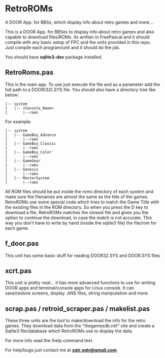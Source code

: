 # RetroROMs
A DOOR App. for BBSs, which display info about retro games and more...

This is a DOOR App. for BBSes to display info about retro games and also capable to download files/ROMs. Its written in FreePascal and it should compile with any basic setup of FPC and the units provided in this repo. Just compile each program/unit and it should do the job.

You should have **sqlite3-dev** package installed.

## RetroRoms.pas
This is the main app. To use just execute the file and as a parameter add the full path to a DOOR(32).SYS file. You should also have a directory tree like below:
~~~~
|-- system
|   |-- <Console_Name>
|       |--roms
~~~~
For example:
~~~~
|-- system
|   |-- GameBoy_Advance
|       |--roms
|   |-- GameBoy_Classic
|       |--roms
|   |-- GameBoy_Color
|       |--roms
|   |-- GameGear
|       |--roms
|   |-- Genesis
|       |--roms
|   |-- MasterSystem
|       |--roms
~~~~
All ROM files should be put inside the roms directory of each system and make sure the filenames are almost the same as the title of the games. RetroROMs use some special code which tries to match the Game Title with the existing files in the ROM directory. So when you press the D key to download a file, RetroROMs matches the closest file and gives you the option to continue the download, in case the match is not accurate. This way you don't have to write by hand (inside the sqlite3 file) the file/rom for each game.

## f_door.pas
This unit has some basic stuff for reading DOOR32.SYS and DOOR.SYS files

## xcrt.pas
This unit is pretty neat... it has more advanced functions to use for writing DOOR apps and terminal/console apps for Linux console. It can save/restore screens, display .ANS files, string manipulation and more.

## scrap.pas / retroid_scraper.pas / makelist.pas
These three units are the tool to make/download the info for the retro games. They download data from the "thegamesdb.net" site and create a Sqlite3 file/database which RetroROMs use to display the data.

For more info read the /help command text.

For help/bugs just contact me at **xqtr.xqtr@gmail.com**

